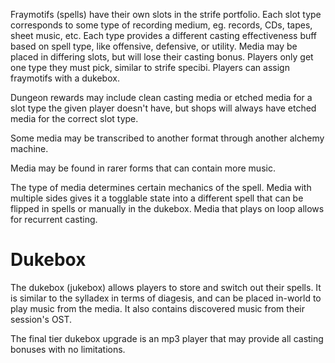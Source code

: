 Fraymotifs (spells) have their own slots in the strife portfolio. Each slot type corresponds to some type of recording medium, eg. records, CDs, tapes, sheet music, etc. Each type provides a different casting effectiveness buff based on spell type, like offensive, defensive, or utility. Media may be placed in differing slots, but will lose their casting bonus. Players only get one type they must pick, similar to strife specibi. Players can assign fraymotifs with a dukebox.

Dungeon rewards may include clean casting media or etched media for a slot type the given player doesn't have, but shops will always have etched media for the correct slot type.

Some media may be transcribed to another format through another alchemy machine.

Media may be found in rarer forms that can contain more music.

The type of media determines certain mechanics of the spell. Media with multiple sides gives it a togglable state into a different spell that can be flipped in spells or manually in the dukebox. Media that plays on loop allows for recurrent casting.

# Dukebox
The dukebox (jukebox) allows players to store and switch out their spells. It is similar to the sylladex in terms of diagesis, and can be placed in-world to play music from the media. It also contains discovered music from their session's OST.

The final tier dukebox upgrade is an mp3 player that may provide all casting bonuses with no limitations.